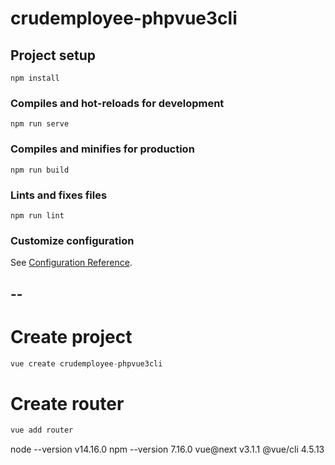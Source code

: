 # crudemployee-phpvue3cli

## Project setup
```
npm install
```

### Compiles and hot-reloads for development
```
npm run serve
```

### Compiles and minifies for production
```
npm run build
```

### Lints and fixes files
```
npm run lint
```

### Customize configuration
See [Configuration Reference](https://cli.vuejs.org/config/).

--
--

# Create project
```javascript
vue create crudemployee-phpvue3cli
```

# Create router
```javascript
vue add router
```

node --version v14.16.0
npm --version 7.16.0
vue@next v3.1.1
@vue/cli 4.5.13
